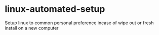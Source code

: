 # linux-automated-setup
Setup linux to common personal preference incase of wipe out or fresh install on a new computer
